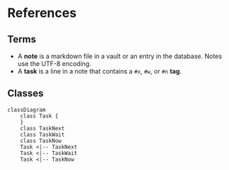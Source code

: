 # References

## Terms

* A **note** is a markdown file in a vault or an entry in the database. Notes use the UTF-8 encoding.
* A **task** is a line in a note that contains a `#x`, `#w`, or `#n` **tag**.

## Classes
```mermaid
classDiagram
	class Task {
	}
	class TaskNext
	class TaskWait
	class TaskNow
	Task <|-- TaskNext
	Task <|-- TaskWait
	Task <|-- TaskNow
```
